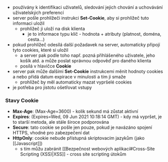 - používány k identifikaci uživatelů, sledování jejich chování a uchovávání uživatelských preferencí
- server pošle prohlížeči instrukci **Set-Cookie**, aby si prohlížeč tuto informaci uložil
	- prohlížeč ji uloží na disk klienta
		- je to informace typu klíč - hodnota + atributy (platnost, doména, cesta...)
- pokud prohlížeč odesílá další požadavek na server, automaticky připojí tyto cookies, které si uložil
	- a server pak podle toho např. pozná přihlášeného uživatele, jeho košík atd. a může poslat správnou odpověď pro daného klienta
	- posílá v hlavičce **Cookie**
- server pak může dalšími **Set-Cookie** instrukcemi měnit hodnoty cookies a nebo přidá datum expirace v minulosti a tím ji smaže
	- prohlížeč by měl automaticky mazat vypršelé cookies
- je potřeba pro jistotu ošetřovat vstupy
### Stavy Cookie
- **Max-Age**: (Max-Age=3600) - kolik sekund má zůstat aktivní
- **Expires**: (Expires=Wed, 09 Jun 2021 10:18:14 GMT) - kdy má vypršet, je to starší metoda, ale stále široce podporována
- **Secure**: tato cookie se pošle jen pouze, pokud je navázáno spojení HTTPS, vhodné pro zabezpečení dat
- **HttpOnly**: cookie nebude přístupná skriptovacím jazykům (jako [[Javascript]])
	- s tím můžu zabránit [[Bezpečnost webových aplikací#Cross-Site Scripting (XSS)|XSS]] - cross site scripting útokům